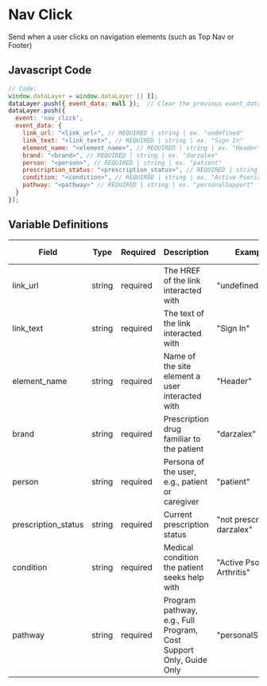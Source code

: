 # Nav Click

Send when a user clicks on navigation elements (such as Top Nav or Footer)

## Javascript Code

```js
// Code:
window.dataLayer = window.dataLayer || [];
dataLayer.push({ event_data: null });  // Clear the previous event_data object.
dataLayer.push({
  event: 'nav_click',
  event_data: {   
    link_url: "<link_url>", // REQUIRED | string | ex. "undefined"
    link_text: "<link_text>", // REQUIRED | string | ex. "Sign In"
    element_name: "<element_name>", // REQUIRED | string | ex. "Header"
    brand: "<brand>", // REQUIRED | string | ex. "darzalex"
    person: "<person>", // REQUIRED | string | ex. "patient"
    prescription_status: "<prescription_status>", // REQUIRED | string | ex. "not prescribed darzalex"
    condition: "<condition>", // REQUIRED | string | ex. "Active Psoriatic Arthritis"
    pathway: "<pathway>" // REQUIRED | string | ex. "personalSupport"
  }
});
```

## Variable Definitions

| Field               | Type    | Required | Description                                                        | Example                       | Pattern | Min Length | Max Length | Minimum | Maximum | Multiple Of |
|---------------------|---------|----------|--------------------------------------------------------------------|-------------------------------|---------|------------|------------|---------|---------|-------------|
| link_url            | string  | required | The HREF of the link interacted with                               | "undefined"                   |         |            |            |         |         |             |
| link_text           | string  | required | The text of the link interacted with                               | "Sign In"                     |         |            |            |         |         |             |
| element_name        | string  | required | Name of the site element a user interacted with                    | "Header"                      |         |            |            |         |         |             |
| brand               | string  | required | Prescription drug familiar to the patient                          | "darzalex"                    |         |            |            |         |         |             |
| person              | string  | required | Persona of the user, e.g., patient or caregiver                    | "patient"                     |         |            |            |         |         |             |
| prescription_status | string  | required | Current prescription status                                        | "not prescribed darzalex"     |         |            |            |         |         |             |
| condition           | string  | required | Medical condition the patient seeks help with                      | "Active Psoriatic Arthritis"  |         |            |            |         |         |             |
| pathway             | string  | required | Program pathway, e.g., Full Program, Cost Support Only, Guide Only | "personalSupport"             |         |            |            |         |         |             |
